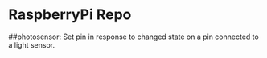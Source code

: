 # RaspberryPi Repo
##photosensor: Set pin in response to changed state on a pin connected to a light sensor.

